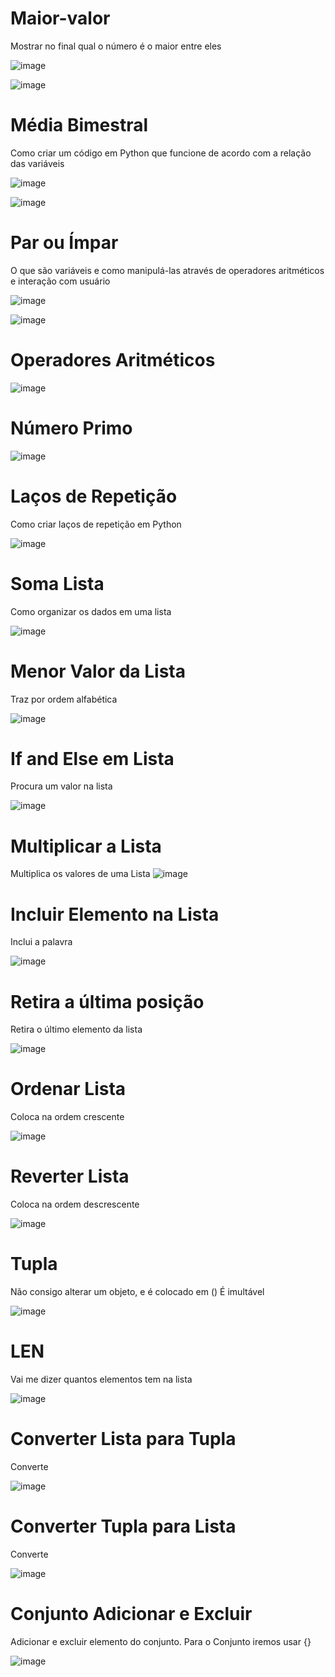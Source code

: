 # Maior-valor
Mostrar no final qual o número é o maior entre eles


![image](https://user-images.githubusercontent.com/78243487/159594479-e41a5f3d-229f-44f9-ae09-eb60d14f5f75.png)

![image](https://user-images.githubusercontent.com/78243487/159594795-66f18f26-d8f1-4634-9044-eccc4a4df2a4.png)


# Média Bimestral
Como criar um código em Python que funcione de acordo com a relação das variáveis

![image](https://user-images.githubusercontent.com/78243487/159725147-05c97f50-bbac-42c5-9274-6fb4dabfc2e0.png)

![image](https://user-images.githubusercontent.com/78243487/159725343-6ec5e41e-41b8-40f4-936b-372545b221d1.png)


# Par ou Ímpar
O que são variáveis e como manipulá-las através de operadores aritméticos e interação com usuário

![image](https://user-images.githubusercontent.com/78243487/159725711-8603e691-8340-4f48-9755-682b848892df.png)

![image](https://user-images.githubusercontent.com/78243487/159725818-39496276-d6da-4fde-ae35-85969111bfad.png)

# Operadores Aritméticos

![image](https://user-images.githubusercontent.com/78243487/160837708-0bc357f2-dfa7-4a72-a884-6bdbdfd2dcee.png)

# Número Primo

![image](https://user-images.githubusercontent.com/78243487/160840480-a1dfe035-e345-4134-9033-593a3b3e0f38.png)

# Laços de Repetição
Como criar laços de repetição em Python

![image](https://user-images.githubusercontent.com/78243487/160842394-21ab86df-c04f-462c-ab08-fe505ca23232.png)

# Soma Lista
Como organizar os dados em uma lista

![image](https://user-images.githubusercontent.com/78243487/160844096-752ae8a8-de54-4e05-8f21-3707b117912c.png)

# Menor Valor da Lista
Traz por ordem alfabética 

![image](https://user-images.githubusercontent.com/78243487/160847068-441a61c7-4904-4fa8-b74a-691613e8a0f0.png)

# If and Else em Lista
Procura um valor na lista

![image](https://user-images.githubusercontent.com/78243487/160848257-aaf5de45-b303-446f-b3b7-f57af67791e2.png)

# Multiplicar a Lista
Multiplica os valores de uma Lista
![image](https://user-images.githubusercontent.com/78243487/160850284-9c4225f9-dc42-4acf-9f0f-5c326ee95075.png)

# Incluir Elemento na Lista
Inclui a palavra

![image](https://user-images.githubusercontent.com/78243487/161049042-23b7e198-c97b-4048-b0c7-2db5f9d0eff2.png)

# Retira a última posição 
Retira o último elemento da lista

![image](https://user-images.githubusercontent.com/78243487/161050118-5d8979c6-4c3a-4a25-a866-56bbbbc229d7.png)

# Ordenar Lista
Coloca na ordem crescente

![image](https://user-images.githubusercontent.com/78243487/161051260-618ddb62-c351-4cd3-8fc6-4717f49863ce.png)

# Reverter Lista
Coloca na ordem descrescente

![image](https://user-images.githubusercontent.com/78243487/161052732-581cd0f5-a863-4b06-82b7-85e2508e35de.png)

# Tupla
Não consigo alterar um objeto, e é colocado em ()
É imultável

![image](https://user-images.githubusercontent.com/78243487/161055262-badad1a6-4b2a-45f1-9b12-3a81788188a2.png)

# LEN
Vai me dizer quantos elementos tem na lista

![image](https://user-images.githubusercontent.com/78243487/161055567-17e1b326-d166-4580-bdb1-a48f6f558475.png)

# Converter Lista para Tupla
Converte

![image](https://user-images.githubusercontent.com/78243487/161056699-ccaa03a9-77de-4acd-90fa-eb3aa15ac660.png)

# Converter Tupla para Lista
Converte

![image](https://user-images.githubusercontent.com/78243487/161059176-0de941f6-0af0-4a04-9689-a4ada617053a.png)

# Conjunto Adicionar e Excluir
Adicionar e excluir elemento do conjunto. Para o Conjunto iremos usar {}

![image](https://user-images.githubusercontent.com/78243487/161064383-0846f864-8ea5-4f89-bbf0-ba09a9433a1d.png)









